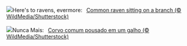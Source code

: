 ![](https://www.bing.com/th?id=OHR.AutumnRaven_EN-GB8492098807_UHD.jpg&w=1000)Here's to ravens, evermore:&nbsp;&ensp;[Common raven sitting on a branch (© WildMedia/Shutterstock)](https://www.bing.com/th?id=OHR.AutumnRaven_EN-GB8492098807_UHD.jpg)
<br><br/>
![](https://www.bing.com/th?id=OHR.AutumnRaven_PT-BR0746434304_UHD.jpg&w=1000)Nunca Mais:&nbsp;&ensp;[Corvo comum pousado em um galho (© WildMedia/Shutterstock)](https://www.bing.com/th?id=OHR.AutumnRaven_PT-BR0746434304_UHD.jpg)
<br><br/>
